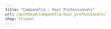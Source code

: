 ```yaml
---
title: "Campanella - Hair Professionals"
url: /aschheim/campanella-hair-professionals/
shop: Friseur
---
```

